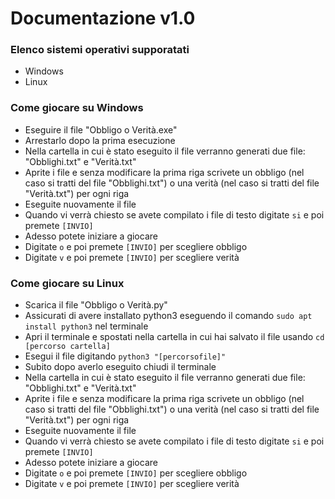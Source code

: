# Documentazione v1.0
### Elenco sistemi operativi supporatati
- Windows
- Linux
### Come giocare su Windows
- Eseguire il file "Obbligo o Verità.exe"
- Arrestarlo dopo la prima esecuzione
- Nella cartella in cui è stato eseguito il file verranno generati due file: "Obblighi.txt" e "Verità.txt"
- Aprite i file e senza modificare la prima riga scrivete un obbligo (nel caso si tratti del file "Obblighi.txt") o una verità (nel caso si tratti del file "Verità.txt") per ogni riga
- Eseguite nuovamente il file
- Quando vi verrà chiesto se avete compilato i file di testo digitate `si` e poi premete `[INVIO]`
- Adesso potete iniziare a giocare
- Digitate `o` e poi premete `[INVIO]` per scegliere obbligo
- Digitate `v` e poi premete `[INVIO]` per scegliere verità
### Come giocare su Linux
- Scarica il file "Obbligo o Verità.py"
- Assicurati di avere installato python3 eseguendo il comando `sudo apt install python3` nel terminale
- Apri il terminale e spostati nella cartella in cui hai salvato il file usando `cd [percorso cartella]`
- Esegui il file digitando `python3 "[percorsofile]"`
- Subito dopo averlo eseguito chiudi il terminale
- Nella cartella in cui è stato eseguito il file verranno generati due file: "Obblighi.txt" e "Verità.txt"
- Aprite i file e senza modificare la prima riga scrivete un obbligo (nel caso si tratti del file "Obblighi.txt") o una verità (nel caso si tratti del file "Verità.txt") per ogni riga
- Eseguite nuovamente il file
- Quando vi verrà chiesto se avete compilato i file di testo digitate `si` e poi premete `[INVIO]`
- Adesso potete iniziare a giocare
- Digitate `o` e poi premete `[INVIO]` per scegliere obbligo
- Digitate `v` e poi premete `[INVIO]` per scegliere verità
